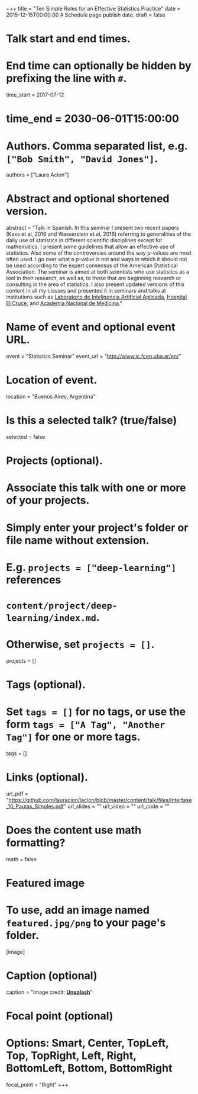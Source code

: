 +++
title = "Ten Simple Rules for an Effective Statistics Practice"
date = 2015-12-15T00:00:00  # Schedule page publish date.
draft = false

# Talk start and end times.
#   End time can optionally be hidden by prefixing the line with `#`.
time_start = 2017-07-12
# time_end = 2030-06-01T15:00:00

# Authors. Comma separated list, e.g. `["Bob Smith", "David Jones"]`.
authors = ["Laura Acion"]

# Abstract and optional shortened version.
abstract = "Talk in Spanish. In this seminar I present two recent papers (Kass et al, 2016 and Wasserstein et al, 2016) referring to generalities of the daily use of statistics in different scientific disciplines except for mathematics. I present some guidelines that allow an effective use of statistics. Also some of the controversies around the way p-values are most often used. I go over what a p-value is not and ways in which it should not be used according to the expert consensus of the American Statistical Association. The seminar is aimed at both scientists who use statistics as a tool in their research, as well as, to those that are beginning research or consulting in the area of statistics. I also present updated versions of this content in all my classes and presented it in seminars and talks at institutions such as [Laboratorio de Inteligencia Artificial Aplicada](https://icc.fcen.uba.ar/inteligencia-artificial/), [Hospital El Cruce](http://www.hospitalelcruce.org/), and [Academia Nacional de Medicina](https://anm.edu.ar/)."

# Name of event and optional event URL.
event = "Statistics Seminar"
event_url = "http://www.ic.fcen.uba.ar/en/"

# Location of event.
location = "Buenos Aires, Argentina"

# Is this a selected talk? (true/false)
selected = false

# Projects (optional).
#   Associate this talk with one or more of your projects.
#   Simply enter your project's folder or file name without extension.
#   E.g. `projects = ["deep-learning"]` references 
#   `content/project/deep-learning/index.md`.
#   Otherwise, set `projects = []`.
projects = []

# Tags (optional).
#   Set `tags = []` for no tags, or use the form `tags = ["A Tag", "Another Tag"]` for one or more tags.
tags = []

# Links (optional).
url_pdf = "https://github.com/lauracion/lacion/blob/master/content/talk/files/Interfase_10_Pautas_Simples.pdf"
url_slides = ""
url_video = ""
url_code = ""

# Does the content use math formatting?
math = false

# Featured image
# To use, add an image named `featured.jpg/png` to your page's folder. 
[image]
  # Caption (optional)
  caption = "Image credit: [**Unsplash**](https://unsplash.com/photos/bzdhc5b3Bxs)"

  # Focal point (optional)
  # Options: Smart, Center, TopLeft, Top, TopRight, Left, Right, BottomLeft, Bottom, BottomRight
  focal_point = "Right"
+++
